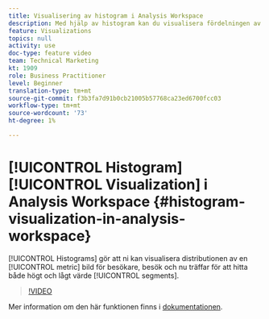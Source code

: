 ```yaml
---
title: Visualisering av histogram i Analysis Workspace
description: Med hjälp av histogram kan du visualisera fördelningen av ett mätvärde mellan besökare, besök och nu träffar för att hitta både värdefulla och värdefulla segment.
feature: Visualizations
topics: null
activity: use
doc-type: feature video
team: Technical Marketing
kt: 1909
role: Business Practitioner
level: Beginner
translation-type: tm+mt
source-git-commit: f3b3fa7d91b0cb21005b57768ca23ed6700fcc03
workflow-type: tm+mt
source-wordcount: '73'
ht-degree: 1%

---
```



# [!UICONTROL Histogram] [!UICONTROL Visualization] i Analysis Workspace  {#histogram-visualization-in-analysis-workspace}

[!UICONTROL Histograms] gör att ni kan visualisera distributionen av en  [!UICONTROL metric] bild för besökare, besök och nu träffar för att hitta både högt och lågt värde  [!UICONTROL segments].

>[!VIDEO](https://video.tv.adobe.com/v/23725/?quality=12)

Mer information om den här funktionen finns i [dokumentationen](https://marketing.adobe.com/resources/help/en_US/analytics/analysis-workspace/histogram.html).
